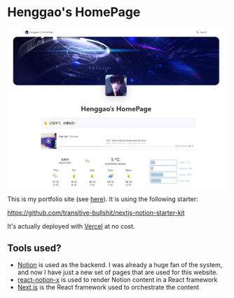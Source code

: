 <!--
 * @Description: henggao_note
 * @version: v1.0.0
 * @Author: henggao
 * @Date: 2022-03-02 21:35:44
 * @LastEditors: henggao
 * @LastEditTime: 2022-03-03 09:50:40
-->
# Henggao's HomePage

![](img/HomePage.png)

This is my portfolio site (see [here](https://sidoine.org)). It is using the following starter:

https://github.com/transitive-bullshit/nextjs-notion-starter-kit


It's actually deployed with [Vercel](https://blog.genghenggao.top/) at no cost.

## Tools used?

- [Notion](https://www.notion.so/) is used as the backend. I was already a huge fan of the system, and now I have just a new set of pages that are used for this website.
- [react-notion-x](https://github.com/NotionX/react-notion-x) is used to render Notion content in a React framework
- [Next.js](https://nextjs.org/) is the React framework used to orchestrate the content
